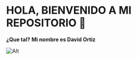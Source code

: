 # HOLA, BIENVENIDO A MI REPOSITORIO 👋
	
**¿Que tal?**
__Mi nombre es David Ortiz__

![Alt]([/ruta/imagen.png](https://e7.pngegg.com/pngimages/991/612/png-clipart-iron-man-black-widow-hulk-captain-america-clint-barton-iron-man-iron-man-mark-42-illustration-superhero-poster-thumbnail.png))	

<!--
**David-Esteban-Ortiz-Ortiz/David-Esteban-Ortiz-Ortiz** is a ✨ _special_ ✨ repository because its `README.md` (this file) appears on your GitHub profile.

Here are some ideas to get you started:

- 🔭 I’m currently working on ...
- 🌱 I’m currently learning ...
- 👯 I’m looking to collaborate on ...
- 🤔 I’m looking for help with ...
- 💬 Ask me about ...
- 📫 How to reach me: ...
- 😄 Pronouns: ...
- ⚡ Fun fact: ...
-->
